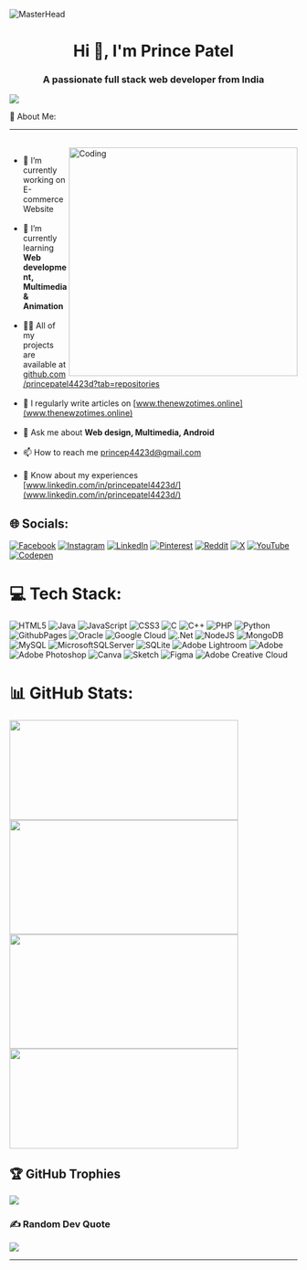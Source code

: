![MasterHead](https://user-images.githubusercontent.com/106918656/209438619-25091cdf-a126-4e95-a24c-5efdf8057606.gif)
<h1 align="center">Hi 👋, I'm Prince Patel</h1>
<h3 align="center">A passionate full stack web developer from India</h3>

[![](https://visitcount.itsvg.in/api?id=princepatel4423d&icon=1&color=1)](https://visitcount.itsvg.in)

 💫 About Me: <hr><br>
<img align="right" alt="Coding" width="400" src="https://i.pinimg.com/originals/02/74/20/0274207612d515f49012c87803a9e631.gif">
- 🔭 I’m currently working on E-commerce Website<br><br>
- 🌱 I’m currently learning **Web development, Multimedia & Animation**<br><br>
- 👨‍💻 All of my projects are available at [github.com/princepatel4423d?tab=repositories](github.com/princepatel4423d?tab=repositories)<br><br>
- 📝 I regularly write articles on [www.thenewzotimes.online](www.thenewzotimes.online)<br><br>
- 💬 Ask me about **Web design, Multimedia, Android**<br><br>
- 📫 How to reach me princep4423d@gmail.com<br><br>
- 📄 Know about my experiences [www.linkedin.com/in/princepatel4423d/](www.linkedin.com/in/princepatel4423d/)<br>


## 🌐 Socials:
[![Facebook](https://img.shields.io/badge/Facebook-%231877F2.svg?logo=Facebook&logoColor=white)](https://facebook.com/princepatel4423d) [![Instagram](https://img.shields.io/badge/Instagram-%23E4405F.svg?logo=Instagram&logoColor=white)](https://instagram.com/_prince.patel7_) [![LinkedIn](https://img.shields.io/badge/LinkedIn-%230077B5.svg?logo=linkedin&logoColor=white)](https://linkedin.com/in/princepatel4423d) [![Pinterest](https://img.shields.io/badge/Pinterest-%23E60023.svg?logo=Pinterest&logoColor=white)](https://pinterest.com/princep4423d) [![Reddit](https://img.shields.io/badge/Reddit-%23FF4500.svg?logo=Reddit&logoColor=white)](https://reddit.com/user/u/LegalDecision3039) [![X](https://img.shields.io/badge/X-black.svg?logo=X&logoColor=white)](https://x.com/@prince_patel011) [![YouTube](https://img.shields.io/badge/YouTube-%23FF0000.svg?logo=YouTube&logoColor=white)](https://youtube.com/@@princepatel4423d) [![Codepen](https://img.shields.io/badge/Codepen-000000?style=for-the-badge&logo=codepen&logoColor=white)](https://codepen.io/@cemeimem-the-builder) <br>

# 💻 Tech Stack:
![HTML5](https://img.shields.io/badge/html5-%23E34F26.svg?style=for-the-badge&logo=html5&logoColor=white) ![Java](https://img.shields.io/badge/java-%23ED8B00.svg?style=for-the-badge&logo=openjdk&logoColor=white) ![JavaScript](https://img.shields.io/badge/javascript-%23323330.svg?style=for-the-badge&logo=javascript&logoColor=%23F7DF1E) ![CSS3](https://img.shields.io/badge/css3-%231572B6.svg?style=for-the-badge&logo=css3&logoColor=white) ![C](https://img.shields.io/badge/c-%2300599C.svg?style=for-the-badge&logo=c&logoColor=white) ![C++](https://img.shields.io/badge/c++-%2300599C.svg?style=for-the-badge&logo=c%2B%2B&logoColor=white) ![PHP](https://img.shields.io/badge/php-%23777BB4.svg?style=for-the-badge&logo=php&logoColor=white) ![Python](https://img.shields.io/badge/python-3670A0?style=for-the-badge&logo=python&logoColor=ffdd54) ![GithubPages](https://img.shields.io/badge/github%20pages-121013?style=for-the-badge&logo=github&logoColor=white) ![Oracle](https://img.shields.io/badge/Oracle-F80000?style=for-the-badge&logo=oracle&logoColor=white) ![Google Cloud](https://img.shields.io/badge/GoogleCloud-%234285F4.svg?style=for-the-badge&logo=google-cloud&logoColor=white) ![.Net](https://img.shields.io/badge/.NET-5C2D91?style=for-the-badge&logo=.net&logoColor=white) ![NodeJS](https://img.shields.io/badge/node.js-6DA55F?style=for-the-badge&logo=node.js&logoColor=white) ![MongoDB](https://img.shields.io/badge/MongoDB-%234ea94b.svg?style=for-the-badge&logo=mongodb&logoColor=white) ![MySQL](https://img.shields.io/badge/mysql-4479A1.svg?style=for-the-badge&logo=mysql&logoColor=white) ![MicrosoftSQLServer](https://img.shields.io/badge/Microsoft%20SQL%20Server-CC2927?style=for-the-badge&logo=microsoft%20sql%20server&logoColor=white) ![SQLite](https://img.shields.io/badge/sqlite-%2307405e.svg?style=for-the-badge&logo=sqlite&logoColor=white) ![Adobe Lightroom](https://img.shields.io/badge/Adobe%20Lightroom-31A8FF.svg?style=for-the-badge&logo=Adobe%20Lightroom&logoColor=white) ![Adobe](https://img.shields.io/badge/adobe-%23FF0000.svg?style=for-the-badge&logo=adobe&logoColor=white) ![Adobe Photoshop](https://img.shields.io/badge/adobe%20photoshop-%2331A8FF.svg?style=for-the-badge&logo=adobe%20photoshop&logoColor=white) ![Canva](https://img.shields.io/badge/Canva-%2300C4CC.svg?style=for-the-badge&logo=Canva&logoColor=white) ![Sketch](https://img.shields.io/badge/Sketch-FFB387?style=for-the-badge&logo=sketch&logoColor=black) ![Figma](https://img.shields.io/badge/figma-%23F24E1E.svg?style=for-the-badge&logo=figma&logoColor=white) ![Adobe Creative Cloud](https://img.shields.io/badge/Adobe%20Creative%20Cloud-DA1F26.svg?style=for-the-badge&logo=Adobe%20Creative%20Cloud&logoColor=white) <br>

# 📊 GitHub Stats:
<img align="left" width="400px" height="175px" src="https://github-readme-stats.vercel.app/api?username=princepatel4423d&theme=dark&hide_border=false&include_all_commits=false&count_private=false">

<img align="center" width="400px" height="200px" src="https://github-readme-streak-stats.herokuapp.com/?user=princepatel4423d&theme=dark&hide_border=false">

<img align="left" width="400px" height="200px" src="https://github-contributor-stats.vercel.app/api?username=princepatel4423d&limit=5&theme=dark&combine_all_yearly_contributions=true">

<img align="center" width="400px" height="175px" src="https://github-readme-stats.vercel.app/api/top-langs/?username=princepatel4423d&theme=dark&hide_border=false&include_all_commits=false&count_private=false&layout=compact"><br>


## 🏆 GitHub Trophies
![](https://github-profile-trophy.vercel.app/?username=princepatel4423d&theme=onedark&no-frame=false&no-bg=false&margin-w=4)

### ✍️ Random Dev Quote
![](https://quotes-github-readme.vercel.app/api?type=horizontal&theme=radical)


---

<!-- Proudly created with GPRM ( https://gprm.itsvg.in ) -->

<!---
princepatel4423d/princepatel4423d is a ✨ special ✨ repository because its `README.md` (this file) appears on your GitHub profile.
You can click the Preview link to take a look at your changes.
--->
